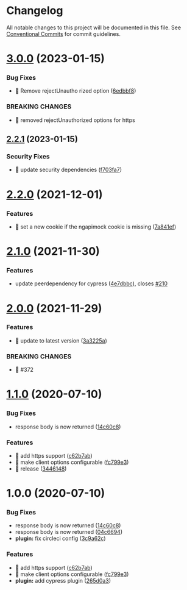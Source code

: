 # Changelog

All notable changes to this project will be documented in this file. See
[Conventional Commits](https://conventionalcommits.org) for commit guidelines.

# [3.0.0](https://github.com/ng-apimock/cypress-plugin/compare/v2.2.1...v3.0.0) (2023-01-15)


### Bug Fixes

* 🐛 Remove rejectUnautho    rized option ([6edbbf8](https://github.com/ng-apimock/cypress-plugin/commit/6edbbf8d4359a17f11b7f61c2363b0325bbd7396))


### BREAKING CHANGES

* 🧨 removed rejectUnauthorized options for https

## [2.2.1](https://github.com/ng-apimock/cypress-plugin/compare/v2.2.0...v2.2.1) (2023-01-15)


### Security Fixes

* 🐛 update security dependencies ([f703fa7](https://github.com/ng-apimock/cypress-plugin/commit/f703fa77b1a584deb8845f6c5f80b49da15a232f))

# [2.2.0](https://github.com/ng-apimock/cypress-plugin/compare/v2.1.0...v2.2.0) (2021-12-01)


### Features

* 🎸 set a new cookie if the ngapimock cookie is missing ([7a841ef](https://github.com/ng-apimock/cypress-plugin/commit/7a841ef31d7c25eb2ab363438e689de7ec70f399))

# [2.1.0](https://github.com/ng-apimock/cypress-plugin/compare/v2.0.0...v2.1.0) (2021-11-30)


### Features

* update peerdependency for cypress ([4e7dbbc](https://github.com/ng-apimock/cypress-plugin/commit/4e7dbbc0d6cf91c31bb4e83ffa80cc72d6516062)), closes [#210](https://github.com/ng-apimock/cypress-plugin/issues/210)

# [2.0.0](https://github.com/ng-apimock/cypress-plugin/compare/v1.1.0...v2.0.0) (2021-11-29)


### Features

* 🎸 update to latest version ([3a3225a](https://github.com/ng-apimock/cypress-plugin/commit/3a3225a68be72f28661f8017b4544e56967eec8d))


### BREAKING CHANGES

* 🧨 #372

# [1.1.0](https://github.com/ng-apimock/cypress-plugin/compare/v1.0.2...v1.1.0) (2020-07-10)


### Bug Fixes

* response body is now returned ([14c60c8](https://github.com/ng-apimock/cypress-plugin/commit/14c60c822c2f74f5e410be7f44436601517e839a))


### Features

* 🎸 add https support ([c62b7ab](https://github.com/ng-apimock/cypress-plugin/commit/c62b7aba0c0cbe0a6db1619fdf8ab78807a1e814))
* 🎸 make client options configurable ([fc799e3](https://github.com/ng-apimock/cypress-plugin/commit/fc799e3bb9e4387ff3f1c246c3a5873767b69035))
* 🎸 release ([3446148](https://github.com/ng-apimock/cypress-plugin/commit/3446148007e140cd9eab9fcf6149751a6a048594))

# 1.0.0 (2020-07-10)


### Bug Fixes

* response body is now returned ([14c60c8](https://github.com/ng-apimock/cypress-plugin/commit/14c60c822c2f74f5e410be7f44436601517e839a))
* response body is now returned ([04c6694](https://github.com/ng-apimock/cypress-plugin/commit/04c6694da1f3162016d82a40bc82ce043ddda6f4))
* **plugin:** fix circleci config ([3c9a62c](https://github.com/ng-apimock/cypress-plugin/commit/3c9a62c9c067b12d94cf13c74abdccda35a57bc1))


### Features

* 🎸 add https support ([c62b7ab](https://github.com/ng-apimock/cypress-plugin/commit/c62b7aba0c0cbe0a6db1619fdf8ab78807a1e814))
* 🎸 make client options configurable ([fc799e3](https://github.com/ng-apimock/cypress-plugin/commit/fc799e3bb9e4387ff3f1c246c3a5873767b69035))
* **plugin:** add cypress plugin ([265d0a3](https://github.com/ng-apimock/cypress-plugin/commit/265d0a327ee3b89addb52fff56892b10230ce6b2))
